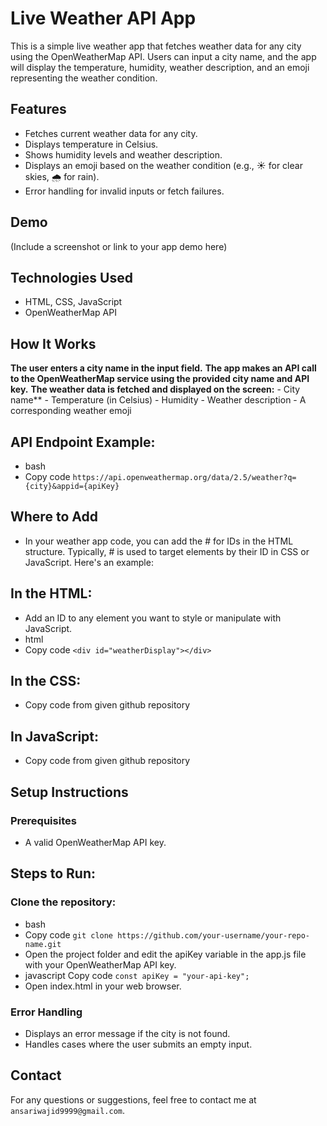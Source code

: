 # Live Weather API App
This is a simple live weather app that fetches weather data for any city using the OpenWeatherMap API. Users can input a city name, and the app will display the temperature, humidity, weather description, and an emoji representing the weather condition.

## Features
- Fetches current weather data for any city.
- Displays temperature in Celsius.
- Shows humidity levels and weather description.
- Displays an emoji based on the weather condition (e.g., ☀️ for clear skies, 🌧️ for rain).
- Error handling for invalid inputs or fetch failures.
  
## Demo
(Include a screenshot or link to your app demo here)

## Technologies Used
- HTML, CSS, JavaScript
- OpenWeatherMap API
  
## How It Works
**The user enters a city name in the input field.**
**The app makes an API call to the OpenWeatherMap service using the provided city name and API key.**
**The weather data is fetched and displayed on the screen:**
    - City name**
    - Temperature (in Celsius)
    - Humidity
    - Weather description
    - A corresponding weather emoji
    
## API Endpoint Example:
- bash
- Copy code
`https://api.openweathermap.org/data/2.5/weather?q={city}&appid={apiKey}`

## Where to Add #
- In your weather app code, you can add the # for IDs in the HTML structure. Typically, # is used to target elements by their ID in CSS or JavaScript. Here's an example:

## In the HTML:

- Add an ID to any element you want to style or manipulate with JavaScript.
- html
- Copy code
`<div id="weatherDisplay"></div>`

## In the CSS:
- Copy code from given github repository

## In JavaScript:
- Copy code from given github repository

## Setup Instructions
### Prerequisites
- A valid OpenWeatherMap API key.
 
## Steps to Run:
### Clone the repository:
- bash
- Copy code
`git clone https://github.com/your-username/your-repo-name.git`
- Open the project folder and edit the apiKey variable in the app.js file with your OpenWeatherMap API key.
- javascript Copy code
`const apiKey = "your-api-key";`
- Open index.html in your web browser.
  
### Error Handling
- Displays an error message if the city is not found.
- Handles cases where the user submits an empty input.

## Contact
For any questions or suggestions, feel free to contact me at `ansariwajid9999@gmail.com`.
